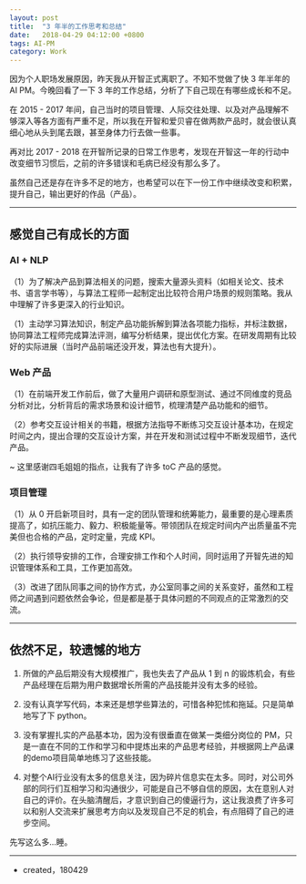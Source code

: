 ```yaml
---
layout: post
title:  "3 年半的工作思考和总结"
date:   2018-04-29 04:12:00 +0800
tags: AI-PM
category: Work
---
```


因为个人职场发展原因，昨天我从开智正式离职了。不知不觉做了快 3 年半年的 AI PM。今晚回看了一下 3 年的工作总结，分析了下自己现在有哪些成长和不足。

在 2015 - 2017 年间，自己当时的项目管理、人际交往处理、以及对产品理解不够深入等各方面有严重不足，所以我在开智和爱贝睿在做两款产品时，就会很认真细心地从头到尾去跟，甚至身体力行去做一些事。

再对比 2017 - 2018 在开智所记录的日常工作思考，发现在开智这一年的行动中改变细节习惯后，之前的许多错误和毛病已经没有那么多了。

虽然自己还是存在许多不足的地方，也希望可以在下一份工作中继续改变和积累，提升自己，输出更好的作品（产品）。

---

## 感觉自己有成长的方面

### AI + NLP 

（1）为了解决产品到算法相关的问题，搜索大量源头资料（如相关论文、技术书、语言学书等），与算法工程师一起制定出比较符合用户场景的规则策略。我从中理解了许多更深入的行业知识。

（1）主动学习算法知识，制定产品功能拆解到算法各项能力指标，并标注数据，协同算法工程师完成算法评测，编写分析结果，提出优化方案。在研发周期有比较好的实际进展（当时产品前端还没开发，算法也有大提升）。

### Web 产品

（1）在前端开发工作前后，做了大量用户调研和原型测试、通过不同维度的竞品分析对比，分析背后的需求场景和设计细节，梳理清楚产品功能和的细节。

（2）参考交互设计相关的书籍，根据方法指导不断练习交互设计基本功，在规定时间之内，提出合理的交互设计方案，并在开发和测试过程中不断发现细节，迭代产品。

~ 这里感谢四毛姐姐的指点，让我有了许多 toC 产品的感觉。

### 项目管理

（1）从 0 开启新项目时，具有一定的团队管理和统筹能力，最重要的是心理素质提高了，如抗压能力、毅力、积极能量等。带领团队在规定时间内产出质量虽不完美但也合格的产品，定时定量，完成 KPI。

（2）执行领导安排的工作，合理安排工作和个人时间，同时运用了开智先进的知识管理体系和工具，工作更加高效。


（3）改进了团队同事之间的协作方式，办公室同事之间的关系变好，虽然和工程师之间遇到问题依然会争论，但是都是基于具体问题的不同观点的正常激烈的交流。


---

## 依然不足，较遗憾的地方

1. 所做的产品后期没有大规模推广，我也失去了产品从 1 到 n 的锻炼机会，有些产品经理在后期为用户数据增长所需的产品技能并没有太多的经验。

2. 没有认真学写代码，本来还是想学些算法的，可惜各种犯怵和拖延。只是简单地写了下 python。

3. 没有掌握扎实的产品基本功，因为没有很垂直在做某一类细分岗位的 PM，只是一直在不同的工作和学习和中提炼出来的产品思考经验，并根据网上产品课的demo项目简单地练习了这些技能。

4. 对整个AI行业没有太多的信息关注，因为碎片信息实在太多。同时，对公司外部的同行们互相学习和沟通很少，可能是自己不够自信的原因，太在意别人对自己的评价。在头脑清醒后，才意识到自己的傻逼行为，这让我浪费了许多可以和别人交流来扩展思考方向以及发现自己不足的机会，有点阻碍了自己的进步空间。

先写这么多...睡。

---

- created，180429

